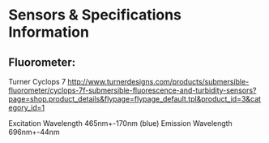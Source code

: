 # Sensors & Specifications Information

## Fluorometer:
Turner Cyclops 7
http://www.turnerdesigns.com/products/submersible-fluorometer/cyclops-7f-submersible-fluorescence-and-turbidity-sensors?page=shop.product_details&flypage=flypage_default.tpl&product_id=3&category_id=1

Excitation Wavelength 465nm+-170nm (blue)
Emission Wavelength 696nm+-44nm
